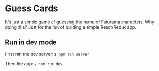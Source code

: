 # Guess Cards

It's just a simple game of guessing the name of Futurama characters. Why doing this? Just for the fun of building a simple React/Redux app.

## Run in dev mode

First run the dev server:
  `$ npm run server`

Then the app:
  `$ npm run dev`

